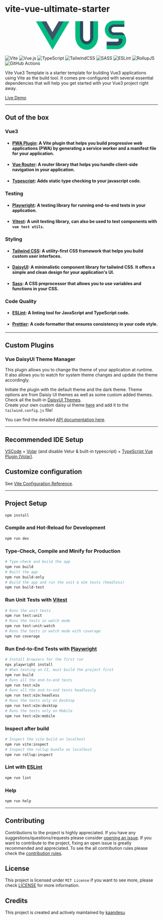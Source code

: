 # vite-vue-ultimate-starter

<p align="center">  
  <img src="https://github.com/kaandesu/vite-vue-ultimate-starter/raw/master/assets/logo.png" height="100" alt="vite-vue-ultimate-starter-Logo" />
</p>

![Vite](https://img.shields.io/badge/vite-%23646CFF.svg?style=for-the-badge&logo=vite&logoColor=white)
![Vue.js](https://img.shields.io/badge/vuejs-%2335495e.svg?style=for-the-badge&logo=vuedotjs&logoColor=%234FC08D)
![TypeScript](https://img.shields.io/badge/typescript-%23007ACC.svg?style=for-the-badge&logo=typescript&logoColor=white)
![TailwindCSS](https://img.shields.io/badge/tailwindcss-%2338B2AC.svg?style=for-the-badge&logo=tailwind-css&logoColor=white)
![SASS](https://img.shields.io/badge/SASS-hotpink.svg?style=for-the-badge&logo=SASS&logoColor=white)
![ESLint](https://img.shields.io/badge/ESLint-4B3263?style=for-the-badge&logo=eslint&logoColor=white)
![RollupJS](https://img.shields.io/badge/RollupJS-ef3335?style=for-the-badge&logo=rollup.js&logoColor=white)
![GitHub Actions](https://img.shields.io/badge/github%20actions-%232671E5.svg?style=for-the-badge&logo=githubactions&logoColor=white)

Vite Vue3 Template is a starter template for building Vue3 applications using Vite as the build tool.
It comes pre-configured with
several essential dependencies that will help you get started with your Vue3 project right away.

[Live Demo](https://kaandesu.github.io/vite-vue-ultimate-starter/)

<hr>

## Out of the box

### Vue3

- #### [PWA Plugin](https://www.npmjs.com/package/vite-plugin-pwa): A Vite plugin that helps you build progressive web applications (PWA) by generating a service worker and a manifest file for your application.
- #### [Vue Router](https://github.com/vuejs/router): A router library that helps you handle client-side navigation in your application.
- #### [Typescript](https://github.com/vuejs/language-tools): Adds static type checking to your javascript code.

### Testing

- #### [Playwright](https://playwright.dev/): A testing library for running end-to-end tests in your application.
- #### [Vitest](https://vitest.dev/): A unit testing library, can also be used to test components with `vue test utils`.

### Styling

- #### [Tailwind CSS](https://tailwindui.com/): A utility-first CSS framework that helps you build custom user interfaces.
- #### [DaisyUI](https://daisyui.com/): A minimalistic component library for tailwind CSS. It offers a simple and clean design for your application's UI.
- #### [Sass](https://sass-lang.com/): A CSS preprocessor that allows you to use variables and functions in your CSS.

### Code Quality

- #### [ESLint](https://eslint.org/): A linting tool for JavaScript and TypeScript code.
- #### [Prettier](https://prettier.io/): A code formatter that ensures consistency in your code style.

<hr>

## Custom Plugins

### Vue DaisyUI Theme Manager

This plugin allows you to change the theme of your application at runtime.<br>
It also allows you to watch for system theme changes and update the theme accordingly.<br>

Initiate the plugin with the default theme and the dark theme.
Theme options are from Daisiy UI themes as well as some custom added themes.
Check all the built-in [DaisyUI Themes](https://daisyui.com/docs/themes/). <br>
Create your own custom daisy ui theme [here](https://daisyui.com/theme-generator/) and add it to the
`tailwind.config.js` file!

You can find the detailed [API documentation here](https://github.com/kaandesu/vite-vue-ultimate-starter/tree/master/src/plugins/themeManager/README.md).

<hr>

## Recommended IDE Setup

[VSCode](https://code.visualstudio.com/) + [Volar](https://marketplace.visualstudio.com/items?itemName=Vue.volar) (and disable Vetur & built-in typescript) + [TypeScript Vue Plugin (Volar)](https://marketplace.visualstudio.com/items?itemName=Vue.vscode-typescript-vue-plugin).

## Customize configuration

See [Vite Configuration Reference](https://vitejs.dev/config/).

<hr>

## Project Setup

```sh
npm install
```

### Compile and Hot-Reload for Development

```sh
npm run dev
```

### Type-Check, Compile and Minify for Production

```sh
# Type-check and build the app
npm run build
# Built the app
npm run build-only
# Build the app and run the unit & e2e tests (headless)
npm run build-test
```

### Run Unit Tests with [Vitest](https://vitest.dev/)

```sh
# Runs the unit tests
npm run test:unit
# Runs the tests in watch mode
npm run test:unit:watch
# Runs the tests in watch mode with coverage
npm run coverage
```

### Run End-to-End Tests with [Playwright](https://playwright.dev)

```sh
# Install browsers for the first run
npx playwright install
# When testing on CI, must build the project first
npm run build
# Runs all the end-to-end tests
npm run test:e2e
# Runs all the end-to-end tests headlessly
npm run test:e2e:headless
# Runs the tests only on Desktop
npm run test:e2e:desktop
# Runs the tests only on Mobile
npm run test:e2e:mobile
```

### Inspect after build

```sh
# Inspect the vite build on localhost
npm run vite:inspect
# Inspect the rollup bundle on localhost
npm run rollup:inspect

```

### Lint with [ESLint](https://eslint.org/)

```sh
npm run lint
```

### Help

```sh
npm run help
```

<hr>

## Contributing

Contributions to the project is highly appreciated.
If you have any suggestions/questions/requests please consider
[opening an issue](https://github.com/kaandesu/vite-vue-ultimate-starter/issues/new). If you want to contribute to the project, fixing an open issue is greatly recommended and appreciated. To see the all contribution rules please check the [contribution rules](CONTRIBUTING.md).

## License

This project is licensed under `MIT License` if you want to see more, please check [LICENSE](LICENSE) for more information.

## Credits

This project is created and actively maintained by [kaandesu](https://github.com/kaandesu)
